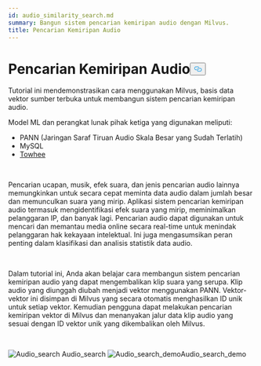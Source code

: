 ```yaml
---
id: audio_similarity_search.md
summary: Bangun sistem pencarian kemiripan audio dengan Milvus.
title: Pencarian Kemiripan Audio
---
```

<h1 id="Audio-Similarity-Search" class="common-anchor-header">Pencarian Kemiripan Audio<button data-href="#Audio-Similarity-Search" class="anchor-icon" translate="no">
      <svg translate="no"
        aria-hidden="true"
        focusable="false"
        height="20"
        version="1.1"
        viewBox="0 0 16 16"
        width="16"
      >
        <path
          fill="#0092E4"
          fill-rule="evenodd"
          d="M4 9h1v1H4c-1.5 0-3-1.69-3-3.5S2.55 3 4 3h4c1.45 0 3 1.69 3 3.5 0 1.41-.91 2.72-2 3.25V8.59c.58-.45 1-1.27 1-2.09C10 5.22 8.98 4 8 4H4c-.98 0-2 1.22-2 2.5S3 9 4 9zm9-3h-1v1h1c1 0 2 1.22 2 2.5S13.98 12 13 12H9c-.98 0-2-1.22-2-2.5 0-.83.42-1.64 1-2.09V6.25c-1.09.53-2 1.84-2 3.25C6 11.31 7.55 13 9 13h4c1.45 0 3-1.69 3-3.5S14.5 6 13 6z"
        ></path>
      </svg>
    </button></h1><p>Tutorial ini mendemonstrasikan cara menggunakan Milvus, basis data vektor sumber terbuka untuk membangun sistem pencarian kemiripan audio.</p>
<p>Model ML dan perangkat lunak pihak ketiga yang digunakan meliputi:</p>
<ul>
<li>PANN (Jaringan Saraf Tiruan Audio Skala Besar yang Sudah Terlatih)</li>
<li>MySQL</li>
<li><a href="https://towhee.io/">Towhee</a></li>
</ul>
<p></br></p>
<p>Pencarian ucapan, musik, efek suara, dan jenis pencarian audio lainnya memungkinkan untuk secara cepat meminta data audio dalam jumlah besar dan memunculkan suara yang mirip. Aplikasi sistem pencarian kemiripan audio termasuk mengidentifikasi efek suara yang mirip, meminimalkan pelanggaran IP, dan banyak lagi. Pencarian audio dapat digunakan untuk mencari dan memantau media online secara real-time untuk menindak pelanggaran hak kekayaan intelektual. Ini juga mengasumsikan peran penting dalam klasifikasi dan analisis statistik data audio.</p>
<p></br></p>
<p>Dalam tutorial ini, Anda akan belajar cara membangun sistem pencarian kemiripan audio yang dapat mengembalikan klip suara yang serupa. Klip audio yang diunggah diubah menjadi vektor menggunakan PANN. Vektor-vektor ini disimpan di Milvus yang secara otomatis menghasilkan ID unik untuk setiap vektor. Kemudian pengguna dapat melakukan pencarian kemiripan vektor di Milvus dan menanyakan jalur data klip audio yang sesuai dengan ID vektor unik yang dikembalikan oleh Milvus.</p>
<p><br/></p>
<p>
  
   <span class="img-wrapper"> <img translate="no" src="/docs/v2.5.x/assets/audio_search.png" alt="Audio_search" class="doc-image" id="audio_search" />
   </span> <span class="img-wrapper"> <span>Audio_search</span> </span> <span class="img-wrapper"> <img translate="no" src="/docs/v2.5.x/assets/audio_search_demo.png" alt="Audio_search_demo" class="doc-image" id="audio_search_demo" /><span>Audio_search_demo</span> </span></p>
